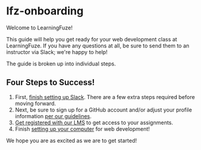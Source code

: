 # lfz-onboarding

Welcome to LearningFuze!

This guide will help you get ready for your web development class at LearningFuze. If you have any questions at all, be sure to send them to an instructor via Slack; we're happy to help!

The guide is broken up into individual steps.

## Four Steps to Success!

1. First, [finish setting up Slack](guides/slack.md). There are a few extra steps required before moving forward.
1. Next, be sure to sign up for a GitHub account and/or adjust your profile information [per our guidelines](guides/github-account.md).
1. [Get registered with our LMS](guides/lms.md) to get access to your assignments.
1. Finish [setting up your computer](guides/computer-setup.md) for web development!

We hope you are as excited as we are to get started!
